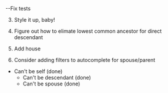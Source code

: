 --Fix tests


3. Style it up, baby!
4. Figure out how to elimate lowest common ancestor for direct descendant
5. Add house

6. Consider adding filters to autocomplete for spouse/parent
- Can't be self (done)
  - Can't be descendant (done)
  - Can't be spouse (done)


